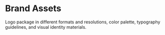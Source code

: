 # Brand Assets
Logo package in different formats and resolutions, color palette, typography guidelines, and visual identity materials.